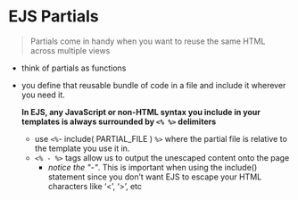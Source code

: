 # EJS Partials

> Partials come in handy when you want to reuse the same HTML across multiple views

- think of partials as functions 
- you define that reusable bundle of code in a file and include it wherever you need it.

  **In EJS, any JavaScript or non-HTML syntax you include in your templates is always surrounded by `<% %>` delimiters**
  - use `<%`- include( PARTIAL_FILE ) `%>` where the partial file is relative to the template you use it in.
  - `<% - %>` tags allow us to output the unescaped content onto the page 
    - *notice the "-"*. This is important when using the include() statement since you don’t want EJS to escape your HTML characters like ‘<’, ‘>’, etc
